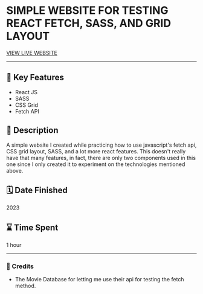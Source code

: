 # SIMPLE WEBSITE FOR TESTING REACT FETCH, SASS, AND GRID LAYOUT

[VIEW LIVE WEBSITE](https://quendp.github.io/movie-website)

---

## 📌 Key Features

- React JS
- SASS
- CSS Grid
- Fetch API

## 📝 Description

A simple website I created while practicing how to use javascript's fetch api, CSS grid layout, SASS, and a lot more react features. This doesn't really have that many features, in fact, there are only two components used in this one since I only created it to experiment on the technologies mentioned above.

## 🗓️ Date Finished

2023

## ⌛ Time Spent

1 hour

---

### 💛 Credits

- The Movie Database for letting me use their api for testing the fetch method.

